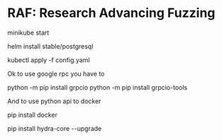 # RAF: Research Advancing Fuzzing
minikube start 

helm install stable/postgresql 

kubectl apply -f config.yaml



Ok to use google rpc you have to

python -m pip install grpcio
python -m pip install grpcio-tools

And to use python api to docker

pip install docker

pip install hydra-core --upgrade
